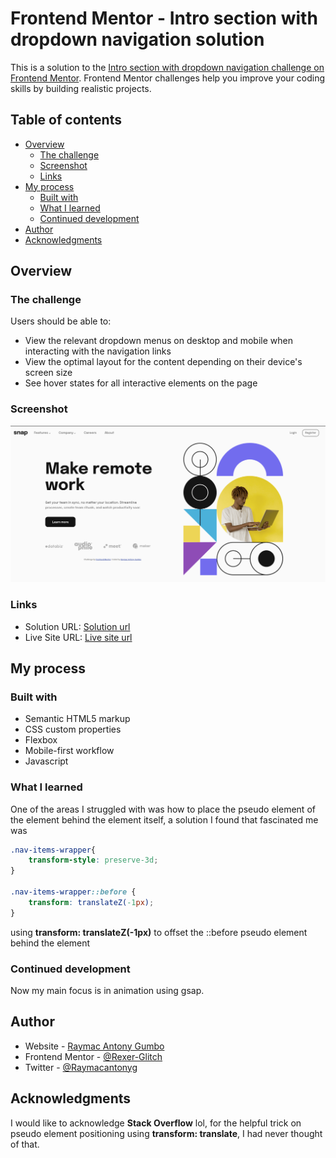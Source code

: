 # Frontend Mentor - Intro section with dropdown navigation solution

This is a solution to the [Intro section with dropdown navigation challenge on Frontend Mentor](https://www.frontendmentor.io/challenges/intro-section-with-dropdown-navigation-ryaPetHE5). Frontend Mentor challenges help you improve your coding skills by building realistic projects. 

## Table of contents

- [Overview](#overview)
  - [The challenge](#the-challenge)
  - [Screenshot](#screenshot)
  - [Links](#links)
- [My process](#my-process)
  - [Built with](#built-with)
  - [What I learned](#what-i-learned)
  - [Continued development](#continued-development)
- [Author](#author)
- [Acknowledgments](#acknowledgments)


## Overview

### The challenge

Users should be able to:

- View the relevant dropdown menus on desktop and mobile when interacting with the navigation links
- View the optimal layout for the content depending on their device's screen size
- See hover states for all interactive elements on the page

### Screenshot

![desktop screenshot](images/desktop%20screenshot.png)

### Links

- Solution URL: [Solution url](https://github.com/Rexer-Glitch/FrontendMentor/tree/Intro-section/Intro%20Section%20With%20Dropdown%20Menu)
- Live Site URL: [Live site url](https://intro-section-dropdown.vercel.app/)

## My process

### Built with

- Semantic HTML5 markup
- CSS custom properties
- Flexbox
- Mobile-first workflow
- Javascript

### What I learned

One of the areas I struggled with was how to place the pseudo element of the element behind the element itself, a solution I found that fascinated me was

```css
.nav-items-wrapper{
    transform-style: preserve-3d;
}

.nav-items-wrapper::before {
    transform: translateZ(-1px);
}
```
using **transform: translateZ(-1px)** to offset the ::before pseudo element behind the element  


### Continued development

Now my main focus is in animation using gsap.  

## Author

- Website - [Raymac Antony Gumbo](https://www.raymacantony.tech)
- Frontend Mentor - [@Rexer-Glitch](https://www.frontendmentor.io/profile/Rexer-Glitch)
- Twitter - [@Raymacantonyg](https://www.twitter.com/Raymacantonyg)


## Acknowledgments

I would like to acknowledge **Stack Overflow** lol, for the helpful trick on pseudo element positioning using **transform: translate**, I had never thought of that.
